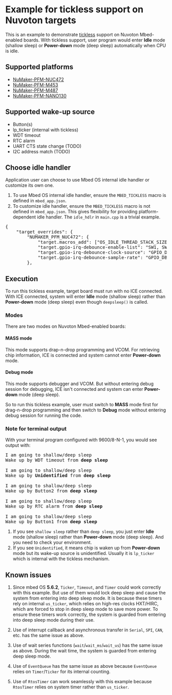 # Example for tickless support on Nuvoton targets

This is an example to demonstrate [tickless](https://en.wikipedia.org/wiki/Tickless_kernel) support on
Nuvoton Mbed-enabled boards.
With tickless support, user program would enter **Idle** mode (shallow sleep) or **Power-down** mode (deep sleep)
automatically when CPU is idle.

## Supported platforms
- [NuMaker-PFM-NUC472](https://os.mbed.com/platforms/Nuvoton-NUC472/)
- [NuMaker-PFM-M453](https://os.mbed.com/platforms/Nuvoton-M453/)
- [NuMaker-PFM-M487](https://os.mbed.com/platforms/NuMaker-PFM-M487/)
- [NuMaker-PFM-NANO130](https://os.mbed.com/platforms/NuMaker-PFM-NANO130/)

## Supported wake-up source
- Button(s)
- lp_ticker (internal with tickless)
- WDT timeout
- RTC alarm
- UART CTS state change (TODO)
- I2C address match (TODO)

## Choose idle handler
Application user can choose to use Mbed OS internal idle handler or customize its own one.
1. To use Mbed OS internal idle handler, ensure the `MBED_TICKLESS` macro is defined in `mbed_app.json`.
1. To customize idle handler, ensure the `MBED_TICKLESS` macro is not defined in `mbed_app.json`.
   This gives flexibility for providing platform-dependent idle handler.
   The `idle_hdlr` in `main.cpp` is a trivial example.

<pre>
{
    "target_overrides": {
        "NUMAKER_PFM_NUC472": {
            "target.macros_add": ["OS_IDLE_THREAD_STACK_SIZE=512", <b>"MBED_TICKLESS"</b>],
            "target.gpio-irq-debounce-enable-list": "SW1, SW2",
            "target.gpio-irq-debounce-clock-source": "GPIO_DBCTL_DBCLKSRC_IRC10K",
            "target.gpio-irq-debounce-sample-rate": "GPIO_DBCTL_DBCLKSEL_256"
        },
</pre>

## Execution
To run this tickless example, target board must run with no ICE connected.
With ICE connected, system will enter **Idle** mode (shallow sleep) rather than **Power-down** mode (deep sleep)
even though `deepsleep()` is called.

### Modes
There are two modes on Nuvoton Mbed-enabled boards:

#### MASS mode
This mode supports drap-n-drop programming and VCOM. For retrieving chip information, ICE is connected and system cannot enter
**Power-down** mode.

#### Debug mode
This mode supports debugger and VCOM. But without entering debug session for debugging, ICE isn't connected and system can enter
**Power-down** mode (deep sleep).

So to run this tickless example, user must switch to **MASS** mode first for drag-n-drop programming and 
then switch to **Debug** mode without entering debug session for running the code.

### Note for terminal output
With your terminal program configured with 9600/8-N-1, you would see output with:
<pre>
I am going to shallow/deep sleep
Wake up by WDT timeout from <b>deep sleep</b>

I am going to shallow/deep sleep
Wake up by <b>Unidentified</b> from <b>deep sleep</b>

I am going to shallow/deep sleep
Wake up by Button2 from <b>deep sleep</b>

I am going to shallow/deep sleep
Wake up by RTC alarm from <b>deep sleep</b>

I am going to shallow/deep sleep
Wake up by Button1 from <b>deep sleep</b>
</pre>

1. If you see `shallow sleep` rather than `deep sleep`, you just enter **Idle** mode (shallow sleep) rather than
**Power-down** mode (deep sleep). And you need to check your environment.
1. If you see `Unidentified`, it means chip is waken up from **Power-down** mode but its wake-up source is unidentified.
Usually it is `lp_ticker` which is internal with the tickless mechanism.

## Known issues
1. Since mbed OS **5.6.2**, `Ticker`, `Timeout`, and `Timer` could work correctly with this example.
But use of them would lock deep sleep and cause the system from entering into deep sleep mode.
It is because these timers rely on internal `us_ticker`, which relies on high-res clocks HXT/HIRC,
which are forced to stop in deep sleep mode to save more power.
To ensure these timers work correctly, the system is guarded from entering into deep sleep mode during their use.

1. Use of interrupt callback and asynchronous transfer in `Serial`, `SPI`, `CAN`, etc. has the same issue as above.

1. Use of wait series functions (`wait`/`wait_ms`/`wait_us`) has the same issue as above.
During the wait time, the system is guarded from entering deep sleep mode.

1. Use of `EventQueue` has the same issue as above because `EventQueue` relies on `Timer`/`Ticker` for its internal counting.

1. Use of `RtosTimer` can work seamlessly with this example because `RtosTimer` relies on system timer rather than `us_ticker`.
